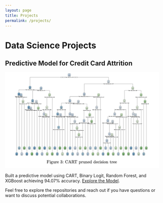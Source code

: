```yaml
---
layout: page
title: Projects
permalink: /projects/
---
```


# Data Science Projects

## Predictive Model for Credit Card Attrition

![Model Output](images/Decision_tree.png)

Built a predictive model using CART, Binary Logit, Random Forest, and XGBoost achieving 94.07% accuracy. [Explore the Model]([link-to-model-repository](https://github.com/Oluvick/Oluvick.github.io/tree/statistical_modeling)]).

Feel free to explore the repositories and reach out if you have questions or want to discuss potential collaborations.

